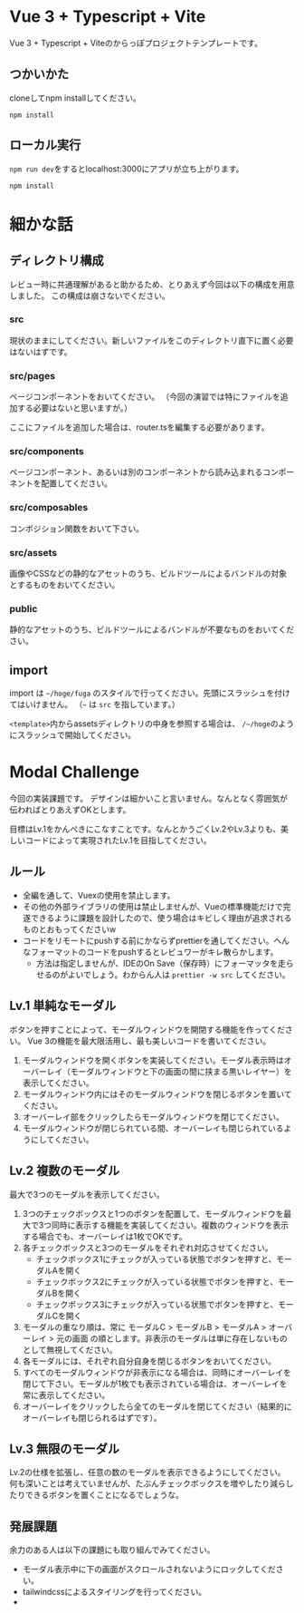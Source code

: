 # Vue 3 + Typescript + Vite
Vue 3 + Typescript + Viteのからっぽプロジェクトテンプレートです。

## つかいかた
cloneしてnpm installしてください。

```shell
npm install
```

## ローカル実行
`npm run dev`をするとlocalhost:3000にアプリが立ち上がります。

```shell
npm install
```

# 細かな話

## ディレクトリ構成
レビュー時に共通理解があると助かるため、とりあえず今回は以下の構成を用意しました。
この構成は崩さないでください。

### src
現状のままにしてください。新しいファイルをこのディレクトリ直下に置く必要はないはずです。

### src/pages
ページコンポーネントをおいてください。
（今回の演習では特にファイルを追加する必要はないと思いますが。）

ここにファイルを追加した場合は、router.tsを編集する必要があります。

### src/components
ページコンポーネント、あるいは別のコンポーネントから読み込まれるコンポーネントを配置してください。

### src/composables
コンポジション関数をおいて下さい。

### src/assets
画像やCSSなどの静的なアセットのうち、ビルドツールによるバンドルの対象とするものをおいてください。

### public
静的なアセットのうち、ビルドツールによるバンドルが不要なものをおいてください。

## import 
import は `~/hoge/fuga` のスタイルで行ってください。先頭にスラッシュを付けてはいけません。
（`~` は `src` を指しています。）

`<template>`内からassetsディレクトリの中身を参照する場合は、
`/~/hoge`のようにスラッシュで開始してください。

# Modal Challenge
今回の実装課題です。
デザインは細かいこと言いません。なんとなく雰囲気が伝わればとりあえずOKとします。

目標はLv.1をかんぺきにこなすことです。なんとかうごくLv.2やLv.3よりも、美しいコードによって実現されたLv.1を目指してください。

## ルール
- 全編を通して、Vuexの使用を禁止します。
- その他の外部ライブラリの使用は禁止しませんが、Vueの標準機能だけで完遂できるように課題を設計したので、使う場合はキビしく理由が追求されるものとおもってくださいw
- コードをリモートにpushする前にかならずprettierを通してください。へんなフォーマットのコードをpushするとレビュワーがキレ散らかします。
  - 方法は指定しませんが、IDEのOn Save（保存時）にフォーマッタを走らせるのがよいでしょう。わからん人は `prettier -w src` してください。 

## Lv.1 単純なモーダル
ボタンを押すことによって、モーダルウィンドウを開閉する機能を作ってください。
Vue 3の機能を最大限活用し、最も美しいコードを書いてください。

1. モーダルウィンドウを開くボタンを実装してください。モーダル表示時はオーバーレイ（モーダルウィンドウと下の画面の間に挟まる黒いレイヤー）を表示してください。
2. モーダルウィンドウ内にはそのモーダルウィンドウを閉じるボタンを置いてください。
3. オーバーレイ部をクリックしたらモーダルウィンドウを閉じてください。
4. モーダルウィンドウが閉じられている間、オーバーレイも閉じられているようにしてください。

## Lv.2 複数のモーダル
最大で3つのモーダルを表示してください。

1. 3つのチェックボックスと1つのボタンを配置して、モーダルウィンドウを最大で3つ同時に表示する機能を実装してください。複数のウィンドウを表示する場合でも、オーバーレイは1枚でOKです。
2. 各チェックボックスと3つのモーダルをそれぞれ対応させてください。
   - チェックボックス1にチェックが入っている状態でボタンを押すと、モーダルAを開く
   - チェックボックス2にチェックが入っている状態でボタンを押すと、モーダルBを開く
   - チェックボックス3にチェックが入っている状態でボタンを押すと、モーダルCを開く
3. モーダルの重なり順は、常に モーダルC > モーダルB > モーダルA > オーバーレイ > 元の画面 の順とします。非表示のモーダルは単に存在しないものとして無視してください。
4. 各モーダルには、それぞれ自分自身を閉じるボタンをおいてください。 
5. すべてのモーダルウィンドウが非表示になる場合は、同時にオーバーレイを閉じて下さい。モーダルが1枚でも表示されている場合は、オーバーレイを常に表示してください。
6. オーバーレイをクリックしたら全てのモーダルを閉じてください（結果的にオーバーレイも閉じられるはずです）。

## Lv.3 無限のモーダル
Lv.2の仕様を拡張し、任意の数のモーダルを表示できるようにしてください。
何も深いことは考えていませんが、たぶんチェックボックスを増やしたり減らしたりできるボタンを置くことになるでしょうな。

## 発展課題
余力のある人は以下の課題にも取り組んでみてください。

- モーダル表示中に下の画面がスクロールされないようにロックしてください。
- tailwindcssによるスタイリングを行ってください。
- [<script setup>](https://github.com/vuejs/rfcs/blob/sfc-improvements/active-rfcs/0000-sfc-script-setup.md) に挑戦してください。
- jestを用いてテストを書いてください（ぶっちゃけこれは難しいので、軽い気持ちで手を出すことはおすすめしません ）。